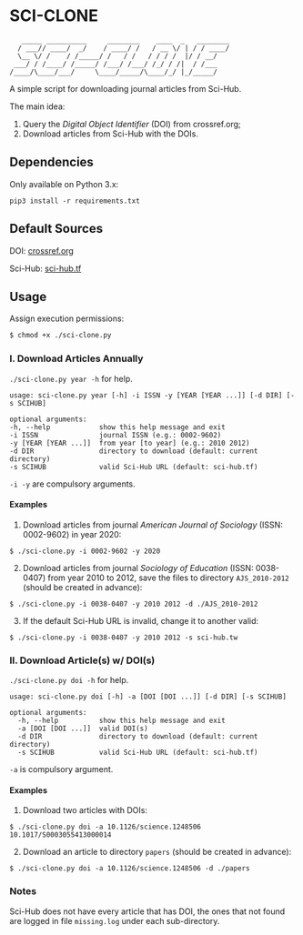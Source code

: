 # SCI-CLONE

```
   _____ __________     ________    ____  _   ________
  / ___// ____/  _/    / ____/ /   / __ \/ | / / ____/
  \__ \/ /    / /_____/ /   / /   / / / /  |/ / __/   
 ___/ / /____/ /_____/ /___/ /___/ /_/ / /|  / /___   
/____/\____/___/     \____/_____/\____/_/ |_/_____/ 
```
A simple script for downloading journal articles from Sci-Hub. 

The main idea:

1. Query the *Digital Object Identifier* (DOI) from crossref.org;
2. Download articles from Sci-Hub with the DOIs.

## Dependencies

Only available on Python 3.x:

  ```{python}
  pip3 install -r requirements.txt
  ```

## Default Sources

  DOI: [crossref.org](https://crossref.org)

  Sci-Hub: [sci-hub.tf](https://sci-hub.tf)

## Usage

Assign execution permissions:

```bash
$ chmod +x ./sci-clone.py
```

### I. Download Articles Annually 

  ```./sci-clone.py year -h``` for help.
  ```{bash}
usage: sci-clone.py year [-h] -i ISSN -y [YEAR [YEAR ...]] [-d DIR] [-s SCIHUB]

optional arguments:
  -h, --help            show this help message and exit
  -i ISSN               journal ISSN (e.g.: 0002-9602)
  -y [YEAR [YEAR ...]]  from year [to year] (e.g.: 2010 2012)
  -d DIR                directory to download (default: current directory)
  -s SCIHUB             valid Sci-Hub URL (default: sci-hub.tf)
  ```
   ```-i -y``` are compulsory arguments.

#### Examples

   1. Download articles from journal _American Journal of Sociology_ (ISSN: 0002-9602) in year 2020:
   ```{bash}
   $ ./sci-clone.py -i 0002-9602 -y 2020
   ```

   2. Download articles from journal _Sociology of Education_ (ISSN: 0038-0407) from year 2010 to 2012, save the files to directory ```AJS_2010-2012``` (should be created in advance):
   ```{bash}
   $ ./sci-clone.py -i 0038-0407 -y 2010 2012 -d ./AJS_2010-2012
   ```

   3. If the default Sci-Hub URL is invalid, change it to another valid:
   ```{bash}
   $ ./sci-clone.py -i 0038-0407 -y 2010 2012 -s sci-hub.tw
   ```

### II. Download Article(s) w/ DOI(s)

```./sci-clone.py doi -h``` for help.

```{bash}
usage: sci-clone.py doi [-h] -a [DOI [DOI ...]] [-d DIR] [-s SCIHUB]

optional arguments:
  -h, --help          show this help message and exit
  -a [DOI [DOI ...]]  valid DOI(s)
  -d DIR              directory to download (default: current directory)
  -s SCIHUB           valid Sci-Hub URL (default: sci-hub.tf)
```

```-a``` is compulsory argument.

#### Examples

1. Download two articles with DOIs:

```{bash}
$ ./sci-clone.py doi -a 10.1126/science.1248506 10.1017/S0003055413000014
```

2. Download an article to directory ```papers``` (should be created in advance):

```{bash}
$ ./sci-clone.py doi -a 10.1126/science.1248506 -d ./papers
```



### Notes

   Sci-Hub does not have every article that has DOI, the ones that not found are logged in file ```missing.log``` under each sub-directory.

   
